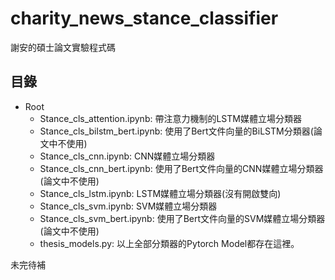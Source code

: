# charity_news_stance_classifier

謝安的碩士論文實驗程式碼

## 目錄

+ Root
  + Stance_cls_attention.ipynb: 帶注意力機制的LSTM媒體立場分類器
  + Stance_cls_bilstm_bert.ipynb: 使用了Bert文件向量的BiLSTM分類器(論文中不使用)
  + Stance_cls_cnn.ipynb: CNN媒體立場分類器
  + Stance_cls_cnn_bert.ipynb: 使用了Bert文件向量的CNN媒體立場分類器(論文中不使用)
  + Stance_cls_lstm.ipynb: LSTM媒體立場分類器(沒有開啟雙向)
  + Stance_cls_svm.ipynb: SVM媒體立場分類器
  + Stance_cls_svm_bert.ipynb: 使用了Bert文件向量的SVM媒體立場分類器(論文中不使用)
  + thesis_models.py: 以上全部分類器的Pytorch Model都存在這裡。

未完待補
